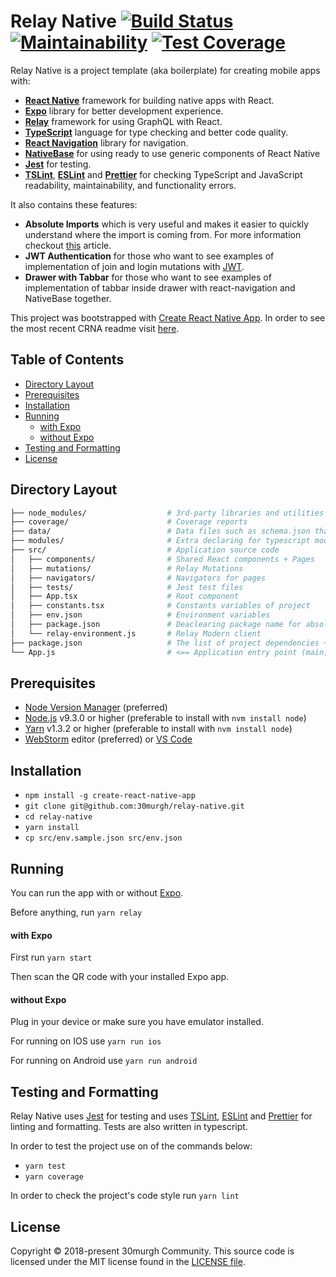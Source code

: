 # Relay Native [![Build Status][build-image]][build] [![Maintainability][maintainability-image]][maintainability] [![Test Coverage][coverage-image]][coverage]

Relay Native is a project template (aka boilerplate) for creating mobile apps with:
* [**React Native**][react-native] framework for building native apps with React.
* [**Expo**][expo] library for better development experience.
* [**Relay**][relay] framework for using GraphQL with React.
* [**TypeScript**][typescript] language for type checking and better code quality.
* [**React Navigation**][react-navigation] library for navigation.
* [**NativeBase**][native-base] for using ready to use generic components of React Native
* [**Jest**][jest] for testing.
* [**TSLint**][tslint], [**ESLint**][eslint] and [**Prettier**][prettier] for checking TypeScript and JavaScript readability, maintainability, and functionality errors.

It also contains these features:
* **Absolute Imports** which is very useful and makes it easier to quickly understand where the import is coming from. For more information checkout [this][absolute-import-article] article.
* **JWT Authentication** for those who want to see examples of implementation of join and login mutations with [JWT][jwt].
* **Drawer with Tabbar** for those who want to see examples of implementation of tabbar inside drawer with react-navigation and NativeBase together.

This project was bootstrapped with [Create React Native App][crna]. In order to see the most recent CRNA readme visit [here][crna-readme].

## Table of Contents

* [Directory Layout](#directory-layout)
* [Prerequisites](#prerequisites)
* [Installation](#installation)
* [Running](#running)
  * [with Expo](#with-expo)
  * [without Expo](#without-expo)
* [Testing and Formatting](#testing-and-formatting)
* [License](#license)

## Directory Layout
```bash
├── node_modules/                  # 3rd-party libraries and utilities
├── coverage/                      # Coverage reports
├── data/                          # Data files such as schema.json that use for graphql
├── modules/                       # Extra declaring for typescript modules
├── src/                           # Application source code
│   ├── components/                # Shared React components + Pages
│   ├── mutations/                 # Relay Mutations
│   ├── navigators/                # Navigators for pages
│   ├── tests/                     # Jest test files
│   ├── App.tsx                    # Root component
│   ├── constants.tsx              # Constants variables of project
│   ├── env.json                   # Environment variables
│   ├── package.json               # Deaclearing package name for absolute path imports
│   └── relay-environment.js       # Relay Modern client
├── package.json                   # The list of project dependencies + NPM scripts
└── App.js                         # <== Application entry point (main) <===
```

## Prerequisites
* [Node Version Manager][nvm] (preferred)
* [Node.js][node] v9.3.0 or higher (preferable to install with `nvm install node`)
* [Yarn][yarn] v1.3.2 or higher (preferable to install with `nvm install node`)
* [WebStorm][webstorm] editor (preferred) or [VS Code][vsc]

## Installation
- `npm install -g create-react-native-app`
- `git clone git@github.com:30murgh/relay-native.git`
- `cd relay-native`
- `yarn install`
- `cp src/env.sample.json src/env.json`

## Running
You can run the app with or without [Expo][expo].

Before anything, run `yarn relay`

#### with Expo
First run `yarn start`

Then scan the QR code with your installed Expo app.

#### without Expo
Plug in your device or make sure you have emulator installed.

For running on IOS use `yarn run ios`

For running on Android use `yarn run android`

## Testing and Formatting
Relay Native uses [Jest][jest] for testing and uses [TSLint][tslint], [ESLint][eslint] and [Prettier][prettier] for linting and formatting. Tests are also written in typescript.

In order to test the project use on of the commands below:
- `yarn test`
- `yarn coverage`

In order to check the project's code style run `yarn lint`

## License
Copyright © 2018-present 30murgh Community. This source code is licensed under the MIT license found in the [LICENSE file][license].


[react-native]: https://github.com/facebook/react-native
[expo]: https://github.com/expo/expo
[relay]: https://github.com/facebook/relay
[typescript]: https://github.com/Microsoft/TypeScript
[react-navigation]: https://github.com/react-navigation/react-navigation
[native-base]: https://github.com/GeekyAnts/NativeBase
[jest]: https://github.com/facebook/jest
[tslint]: https://github.com/palantir/tslint
[eslint]: https://github.com/eslint/eslint
[prettier]: https://github.com/prettier/prettier
[absolute-import-article]: https://medium.com/@davidjwoody/how-to-use-absolute-paths-in-react-native-6b06ae3f65d1
[jwt]: https://jwt.io
[crna]: https://github.com/react-community/create-react-native-app
[crna-readme]: https://github.com/react-community/create-react-native-app/blob/master/react-native-scripts/template/README.md
[nvm]: https://github.com/creationix/nvm
[node]: https://github.com/nodejs/node
[yarn]: https://github.com/yarnpkg/yarn
[webstorm]: https://www.jetbrains.com/webstorm
[vsc]: https://code.visualstudio.com
[license]: https://github.com/30murgh/relay-native/blob/master/LICENSE

[build-image]: https://travis-ci.org/30murgh/relay-native.svg?branch=master
[build]: https://travis-ci.org/30murgh/relay-native

[maintainability-image]: https://api.codeclimate.com/v1/badges/8c924941260c08609184/maintainability
[maintainability]: https://codeclimate.com/github/30murgh/relay-native/maintainability

[coverage-image]: https://api.codeclimate.com/v1/badges/8c924941260c08609184/test_coverage
[coverage]: https://codeclimate.com/github/30murgh/relay-native/test_coverage
